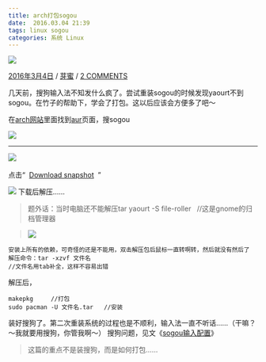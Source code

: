 ```yaml
---
title: arch打包sogou
date:  2016.03.04 21:39
tags: linux sogou
categories: 系统 Linux
---
```



[![](http://upload-images.jianshu.io/upload_images/1171873-6b9207c12b5b1acc.png?imageMogr2/auto-orient/strip%7CimageView2/2/w/1240)](http://yamida.org/2016/03/04/arch%e6%89%93%e5%8c%85sogou/)

[2016年3月4日](http://yamida.org/2016/03/04/arch%e6%89%93%e5%8c%85sogou/) / [芽蜜](http://yamida.org/author/rabbit/) / [2 COMMENTS](http://yamida.org/2016/03/04/arch%e6%89%93%e5%8c%85sogou/#comments)

几天前，搜狗输入法不知发什么疯了。尝试重装sogou的时候发现yaourt不到sogou。在竹子的帮助下，学会了打包。这以后应该会方便多了吧～

在[arch网站](https://www.archlinux.org/)里面找到[aur](https://aur.archlinux.org/)页面，搜sogou

![](http://upload-images.jianshu.io/upload_images/1171873-864fd484ef046f03.png?imageMogr2/auto-orient/strip%7CimageView2/2/w/1240)
***
![](http://upload-images.jianshu.io/upload_images/1171873-48525df6a6ab9650.png?imageMogr2/auto-orient/strip%7CimageView2/2/w/1240)
 

点击“  [Download snapshot](https://aur.archlinux.org/cgit/aur.git/snapshot/fcitx-sogoupinyin.tar.gz)  ”

![](http://upload-images.jianshu.io/upload_images/1171873-f720721281390d3e.png?imageMogr2/auto-orient/strip%7CimageView2/2/w/1240)
下载后解压……

>题外话：当时电脑还不能解压tar
>yaourt -S file-roller   //这是gnome的归档管理器

>![](http://upload-images.jianshu.io/upload_images/1171873-165e55638ef02c7b.jpg?imageMogr2/auto-orient/strip%7CimageView2/2/w/1240)

```
安装上所有的依赖，可奇怪的还是不能用，双击解压包后鼠标一直转啊转，然后就没有然后了
解压命令：tar -xzvf 文件名
//文件名用tab补全，这样不容易出错
```
解压后，
```
makepkg     //打包
sudo pacman -U 文件名.tar   //安装
```

装好搜狗了。第二次重装系统的过程也是不顺利，输入法一直不听话……（干嘛？～我就要用搜狗，你管我啊～）
搜狗问题，见文《[sogou输入配置](http://www.jianshu.com/p/f2bbff538856)》
> 这篇的重点不是装搜狗，而是如何打包……
